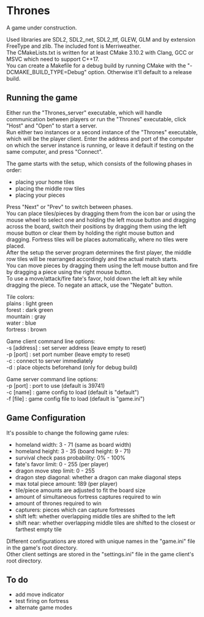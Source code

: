 # Thrones  
A game under construction.  

Used libraries are SDL2, SDL2_net, SDL2_ttf, GLEW, GLM and by extension FreeType and zlib. The included font is Merriweather.  
The CMakeLists.txt is written for at least CMake 3.10.2 with Clang, GCC or MSVC which need to support C++17.  
You can create a Makefile for a debug build by running CMake with the "-DCMAKE_BUILD_TYPE=Debug" option. Otherwise it'll default to a release build.  

## Running the game  
Either run the "Thrones_server" executable, which will handle communication between players or run the "Thrones" executable, click "Host" and "Open" to start a server.  
Run either two instances or a second instance of the "Thrones" executable, which will be the player client. Enter the address and port of the computer on which the server instance is running, or leave it default if testing on the same computer, and press "Connect".  

The game starts with the setup, which consists of the following phases in order:  
- placing your home tiles  
- placing the middle row tiles  
- placing your pieces  

Press "Next" or "Prev" to switch between phases.  
You can place tiles/pieces by dragging them from the icon bar or using the mouse wheel to select one and holding the left mouse button and dragging across the board, switch their positions by dragging them using the left mouse button or clear them by holding the right mouse button and dragging. Fortress tiles will be places automatically, where no tiles were placed.  
After the setup the server program determines the first player, the middle row tiles will be rearranged accordingly and the actual match starts.  
You can move pieces by dragging them using the left mouse button and fire by dragging a piece using the right mouse button.  
To use a move/attack/fire fate's favor, hold down the left alt key while dragging the piece. To negate an attack, use the "Negate" button.  

Tile colors:  
plains : light green  
forest : dark green  
mountain : gray  
water : blue  
fortress : brown  

Game client command line options:  
-s [address] : set server address (leave empty to reset)  
-p [port] : set port number (leave empty to reset)  
-c : connect to server immediately  
-d : place objects beforehand (only for debug build)  

Game server command line options:  
-p [port] : port to use (default is 39741)  
-c [name] : game config to load (default is "default")  
-f [file] : game config file to load (default is "game.ini")  

## Game Configuration  
It's possible to change the following game rules:  
- homeland width: 3 - 71 (same as board width)  
- homeland height: 3 - 35 (board height: 9 - 71)  
- survival check pass probability: 0% - 100%  
- fate's favor limit: 0 - 255 (per player)  
- dragon move step limit: 0 - 255  
- dragon step diagonal: whether a dragon can make diagonal steps  
- max total piece amount: 189 (per player)  
- tile/piece amounts are adjusted to fit the board size  
- amount of simultaneous fortress captures required to win  
- amount of thrones required to win  
- capturers: pieces which can capture fortresses  
- shift left: whether overlapping middle tiles are shifted to the left  
- shift near: whether overlapping middle tiles are shifted to the closest or farthest empty tile  

Different configurations are stored with unique names in the "game.ini" file in the game's root directory.  
Other client settings are stored in the "settings.ini" file in the game client's root directory.   

## To do  
- add move indicator  
- test firing on fortress  
- alternate game modes  
